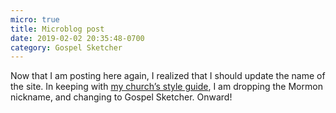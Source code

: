 ```yaml
---
micro: true
title: Microblog post
date: 2019-02-02 20:35:48-0700
category: Gospel Sketcher
---
```


Now that I am posting here again, I realized that I should update the name of the site. In keeping with [my church’s style guide](https://www.mormonnewsroom.org/style-guide), I am dropping the Mormon nickname, and changing to Gospel Sketcher. Onward!